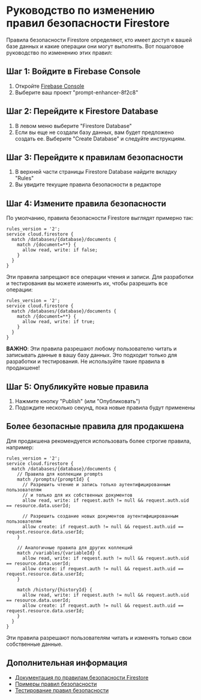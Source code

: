 # Руководство по изменению правил безопасности Firestore

Правила безопасности Firestore определяют, кто имеет доступ к вашей базе данных и какие операции они могут выполнять. Вот пошаговое руководство по изменению этих правил:

## Шаг 1: Войдите в Firebase Console

1. Откройте [Firebase Console](https://console.firebase.google.com/)
2. Выберите ваш проект "prompt-enhancer-8f2c8"

## Шаг 2: Перейдите к Firestore Database

1. В левом меню выберите "Firestore Database"
2. Если вы еще не создали базу данных, вам будет предложено создать ее. Выберите "Create Database" и следуйте инструкциям.

## Шаг 3: Перейдите к правилам безопасности

1. В верхней части страницы Firestore Database найдите вкладку "Rules"
2. Вы увидите текущие правила безопасности в редакторе

## Шаг 4: Измените правила безопасности

По умолчанию, правила безопасности Firestore выглядят примерно так:

```
rules_version = '2';
service cloud.firestore {
  match /databases/{database}/documents {
    match /{document=**} {
      allow read, write: if false;
    }
  }
}
```

Эти правила запрещают все операции чтения и записи. Для разработки и тестирования вы можете изменить их, чтобы разрешить все операции:

```
rules_version = '2';
service cloud.firestore {
  match /databases/{database}/documents {
    match /{document=**} {
      allow read, write: if true;
    }
  }
}
```

**ВАЖНО**: Эти правила разрешают любому пользователю читать и записывать данные в вашу базу данных. Это подходит только для разработки и тестирования. Не используйте такие правила в продакшене!

## Шаг 5: Опубликуйте новые правила

1. Нажмите кнопку "Publish" (или "Опубликовать")
2. Подождите несколько секунд, пока новые правила будут применены

## Более безопасные правила для продакшена

Для продакшена рекомендуется использовать более строгие правила, например:

```
rules_version = '2';
service cloud.firestore {
  match /databases/{database}/documents {
    // Правила для коллекции prompts
    match /prompts/{promptId} {
      // Разрешить чтение и запись только аутентифицированным пользователям
      // и только для их собственных документов
      allow read, write: if request.auth != null && request.auth.uid == resource.data.userId;
      
      // Разрешить создание новых документов аутентифицированным пользователям
      allow create: if request.auth != null && request.auth.uid == request.resource.data.userId;
    }
    
    // Аналогичные правила для других коллекций
    match /variables/{variableId} {
      allow read, write: if request.auth != null && request.auth.uid == resource.data.userId;
      allow create: if request.auth != null && request.auth.uid == request.resource.data.userId;
    }
    
    match /history/{historyId} {
      allow read, write: if request.auth != null && request.auth.uid == resource.data.userId;
      allow create: if request.auth != null && request.auth.uid == request.resource.data.userId;
    }
  }
}
```

Эти правила разрешают пользователям читать и изменять только свои собственные данные.

## Дополнительная информация

- [Документация по правилам безопасности Firestore](https://firebase.google.com/docs/firestore/security/get-started)
- [Примеры правил безопасности](https://firebase.google.com/docs/firestore/security/rules-structure)
- [Тестирование правил безопасности](https://firebase.google.com/docs/firestore/security/test-rules)
